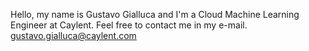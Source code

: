 Hello, my name is Gustavo Gialluca and I'm a Cloud Machine Learning Engineer at Caylent. Feel free to contact me in my e-mail.
gustavo.gialluca@caylent.com
